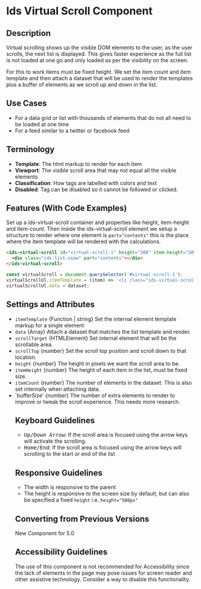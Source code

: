 # Ids Virtual Scroll Component

## Description

Virtual scrolling shows up the visible DOM elements to the user, as the user scrolls, the next list is displayed. This gives faster experience as the full list is not loaded at one go and only loaded as per the visibility on the screen.

For this to work items must be fixed height. We set the item count and item template and then attach a dataset that will be used to render the templates plus a buffer of elements as we scroll up and down in the list.

## Use Cases

- For a data grid or list with thousands of elements that do not all need to be loaded at one time
- For a feed similar to a twitter or facebook feed

## Terminology

- **Template**: The html markup to render for each item
- **Viewport**: The visible scroll area that may not equal all the visible elements
- **Classification**: How tags are labelled with colors and text
- **Disabled**: Tag can be disabled so it cannot be followed or clicked.

## Features (With Code Examples)

Set up a ids-virtual-scroll container and properties like height, item-height and item-count. Then inside the ids-virtual-scroll element we setup a structure to render where one element is `part="contents"` this is the place where the item template will be rendered with the calculations.

```html
<ids-virtual-scroll id="virtual-scroll-1" height="308" item-height="20" item-count="1000">
  <div class="ids-list-view" part="contents"></div>
</ids-virtual-scroll>
```

```js
const virtualScroll = document.querySelector('#virtual-scroll-1');
virtualScrollUl.itemTemplate = (item) => `<li class="ids-virtual-scroll-item" part="list-item">${item.productName}</li>`;
virtualScrollUl.data = dataset;
```

## Settings and Attributes

- `itemTemplate` {Function | string} Set the internal element template markup for a single element
- `data` {Array<Object>} Attach a dataset that matches the list template and render.
- `scrollTarget` {HTMLElement} Set internal element that will be the scrollable area.
- `scrollTop` {number} Set the scroll top position and scroll down to that location.
- `height` {number} The height in pixels we want the scroll area to be.
- `itemHeight` {number} The height of each item in the list, must be fixed size.
- `itemCount` {number} The number of elements in the dataset. This is also set internally when attaching data.
- `bufferSize' {number} The number of extra elements to render to improve or tweak the scroll experience. This needs more research.

## Keyboard Guidelines

- <kbd>Up/Down Arrow</kbd>: If the scroll area is focused using the arrow keys will activate the scrolling.
- <kbd>Home/End</kbd>: If the scroll area is focused using the arrow keys will scrolling to the start or end of the list

## Responsive Guidelines

- The width is responsive to the parent
- The height is responsive to the screen size by default, but can also be specified a fixed `height` i.e. `height="500px"`

## Converting from Previous Versions

New Component for 5.0

## Accessibility Guidelines

The use of this component is not recommended for Accessibility since the lack of elements in the page may pose issues for screen reader and other assistive technology. Consider a way to disable this functionality.
